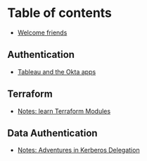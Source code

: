 # Table of contents

* [Welcome friends](README.md)

## Authentication

* [Tableau and the Okta apps](authentication/recipe-tableau-and-okta-saml.md)

## Terraform

* [Notes: learn Terraform Modules](terraform/notes-learn-terraform-modules.md)

## Data Authentication

* [Notes: Adventures in Kerberos Delegation](data-authentication/notes-adventures-in-kerberos-delegation.md)

